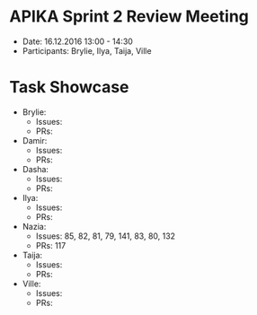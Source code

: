# APIKA Sprint 2 Review Meeting
* Date: 16.12.2016 13:00 - 14:30
* Participants: Brylie, Ilya, Taija, Ville

# Task Showcase
* Brylie:
    - Issues:
    - PRs:
* Damir:
    - Issues:
    - PRs:
* Dasha:
    - Issues:
    - PRs:
* Ilya:
    - Issues:
    - PRs:
* Nazia:
    - Issues: 85, 82, 81, 79, 141, 83, 80, 132
    - PRs: 117
* Taija:
    - Issues:
    - PRs: 
* Ville:
    - Issues:
    - PRs: 
